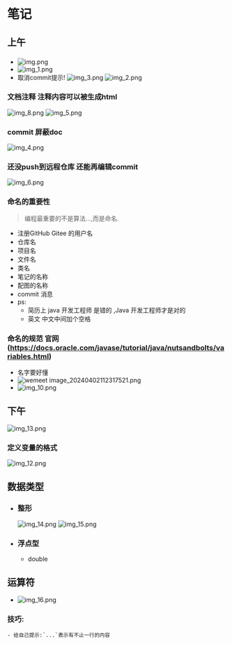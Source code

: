 # 笔记

## 上午
###
- ![img.png](img.png)
- ![img_1.png](img_1.png)
- 取消commit提示!
  ![img_3.png](img_3.png)
  ![img_2.png](img_2.png)
### 文档注释 注释内容可以被生成html

  ![img_8.png](img_8.png)
  ![img_5.png](img_5.png)

### commit 屏蔽doc
  ![img_4.png](img_4.png)

### 还没push到远程仓库 还能再编辑commit
  ![img_6.png](img_6.png)

### 命名的重要性
> 编程最重要的不是算法...,而是命名.
- 注册GitHub Gitee 的用户名
- 仓库名
- 项目名
- 文件名
- 类名
- 笔记的名称
- 配图的名称
- commit 消息 
- ps: 
  - 简历上 java 开发工程师 是错的 ,Java 开发工程师才是对的
  - 英文 中文中间加个空格
### 命名的规范 官网(https://docs.oracle.com/javase/tutorial/java/nutsandbolts/variables.html)
- 名字要好懂
- ![wemeet image_20240402112317521.png](wemeet%20image_20240402112317521.png)
- ![img_10.png](img_10.png)

## 下午
![img_13.png](img_13.png)

### 定义变量的格式
![img_12.png](img_12.png)

## 数据类型
- ### 整形
  ![img_14.png](img_14.png)
  ![img_15.png](img_15.png)

- ### 浮点型
  - double

## 运算符
- ![img_16.png](img_16.png)

### 技巧:
    - 给自己提示:`...`表示有不止一行的内容